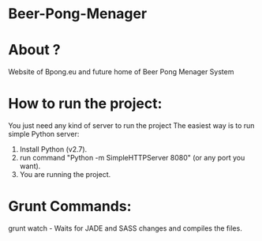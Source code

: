 Beer-Pong-Menager
=================

About ?
================

Website of Bpong.eu and future home of Beer Pong Menager System

How to run the project:
=================

You just need any kind of server to run the project
The easiest way is to run simple Python server:

1. Install Python (v2.7).
2. run command "Python -m SimpleHTTPServer 8080" (or any port you want).
3. You are running the project.


Grunt Commands:
=================

grunt watch   - Waits for JADE and SASS changes and compiles the files.

